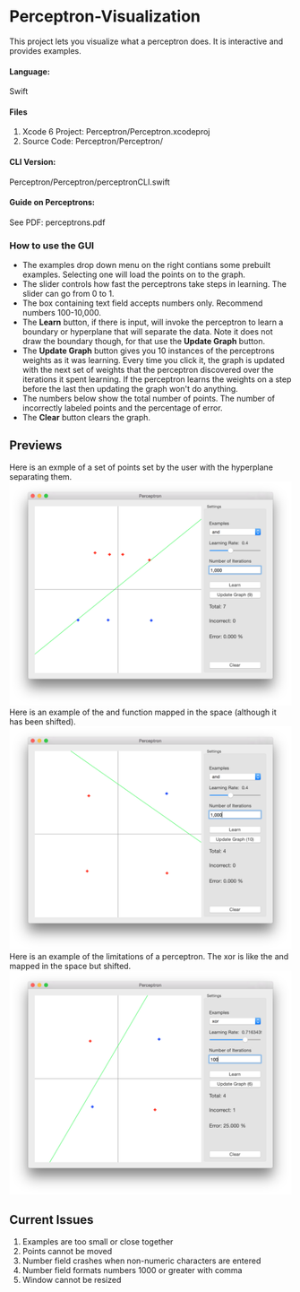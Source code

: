 # Perceptron-Visualization
This project lets you visualize what a perceptron does. It is interactive and provides examples.




#### Language: 
Swift


#### Files
1. Xcode 6 Project: Perceptron/Perceptron.xcodeproj
2. Source Code: Perceptron/Perceptron/


#### CLI Version: 
Perceptron/Perceptron/perceptronCLI.swift


[exm]: https://github.com/vincenzorm117/Perceptron-Visualization/blob/master/Perceptron/Previews/workingExample.png
[and]: https://github.com/vincenzorm117/Perceptron-Visualization/blob/master/Perceptron/Previews/andExample.png
[xor]: https://github.com/vincenzorm117/Perceptron-Visualization/blob/master/Perceptron/Previews/xorExample.png

#### Guide on Perceptrons:
See PDF: perceptrons.pdf

### How to use the GUI
- The examples drop down menu on the right contians some prebuilt examples. Selecting one will load the points on to the graph.
- The slider controls how fast the perceptrons take steps in learning. The slider can go from 0 to 1.
- The box containing text field accepts numbers only. Recommend numbers 100-10,000.
- The **Learn** button, if there is input, will invoke the perceptron to learn a boundary or hyperplane that will separate the data. Note it does not draw the boundary though, for that use the **Update Graph** button.
- The **Update Graph** button gives you 10 instances of the perceptrons weights as it was learning. Every time you click it, the graph is updated with the next set of weights that the perceptron discovered over the iterations it spent learning. If the perceptron learns the weights on a step before the last then updating the graph won't do anything.
- The numbers below show the total number of points. The number of incorrectly labeled points and the percentage of error.
- The **Clear** button clears the graph.


Previews
-------

Here is an exmple of a set of points set by the user with the hyperplane separating them.
![Interactive Example picture missing][exm]
Here is an example of the and function mapped in the space (although it has been shifted).
![And Example picture missing][and]
Here is an example of the limitations of a perceptron. The xor is like the and mapped in the space but shifted.
![Xor Example picture missing][xor]


Current Issues
-------
1. Examples are too small or close together
2. Points cannot be moved
3. Number field crashes when non-numeric characters are entered
4. Number field formats numbers 1000 or greater with comma
5. Window cannot be resized




